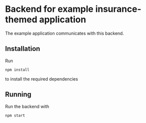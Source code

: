 # Backend for example insurance-themed application
The example application communicates with this backend.
 
## Installation
Run
```
npm install
```

to install the required dependencies

## Running
Run the backend with

```
npm start
```
